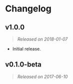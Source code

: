 # Changelog

## v1.0.0
> *Released on 2018-01-07*

- Initial release.

## v0.1.0-beta
> *Released on 2017-06-10*
